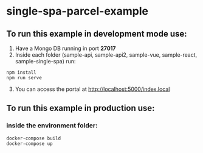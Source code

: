 # single-spa-parcel-example

## To run this example in development mode use: 
1. Have a Mongo DB running in port **27017**
2. Inside each folder (sample-api, sample-api2, sample-vue, sample-react, sample-single-spa) run:
```
npm install
npm run serve
```
3. You can access the portal at [http://localhost:5000/index.local](http://localhost:5000/index.local)

## To run this example in production use:
### inside the environment folder:
```
docker-compose build
docker-compose up
```
